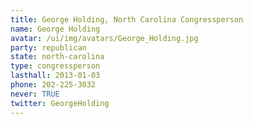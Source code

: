 ```yaml
---
title: George Holding, North Carolina Congressperson
name: George Holding
avatar: /ui/img/avatars/George_Holding.jpg
party: republican
state: north-carolina
type: congressperson
lasthall: 2013-01-03
phone: 202-225-3032
never: TRUE
twitter: GeorgeHolding
---
```

